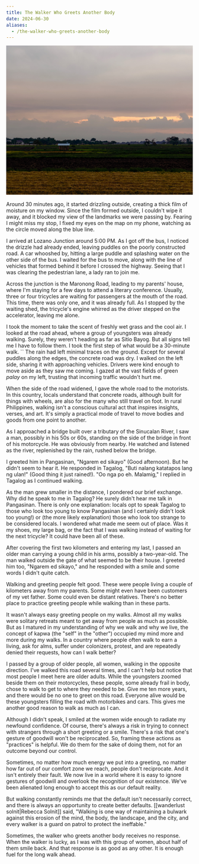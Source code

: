 ```yaml
---
title: The Walker Who Greets Another Body
date: 2024-06-30
aliases:
  - /the-walker-who-greets-another-body
---
```

![Sta. Barbara fields](20240629-172800-sta-barbara-fields.jpg)

Around 30 minutes ago, it started drizzling outside, creating a thick film of moisture on my window. Since the film formed outside, I couldn't wipe it away, and it blocked my view of the landmarks we were passing by. Fearing I might miss my stop, I fixed my eyes on the map on my phone, watching as the circle moved along the blue line.

I arrived at Lozano Junction around 5:00 PM. As I got off the bus, I noticed the drizzle had already ended, leaving puddles on the poorly constructed road. A car whooshed by, hitting a large puddle and splashing water on the other side of the bus. I waited for the bus to move, along with the line of vehicles that formed behind it before I crossed the highway. Seeing that I was clearing the pedestrian lane, a lady ran to join me.

Across the junction is the Maronong Road, leading to my parents' house, where I'm staying for a few days to attend a literary conference. Usually, three or four tricycles are waiting for passengers at the mouth of the road. This time, there was only one, and it was already full. As I stopped by the waiting shed, the tricycle's engine whirred as the driver stepped on the accelerator, leaving me alone.

I took the moment to take the scent of freshly wet grass and the cool air. I looked at the road ahead, where a group of youngsters was already walking. Surely, they weren't heading as far as Sitio Bayog. But all signs tell me I have to follow them. I took the first step of what would be a 30-minute walk.
``
The rain had left minimal traces on the ground. Except for several puddles along the edges, the concrete road was dry. I walked on the left side, sharing it with approaching vehicles. Drivers were kind enough to move aside as they saw me coming. I gazed at the vast fields of green *palay* on my left, trusting that incoming traffic wouldn't hurt me.

When the side of the road widened, I gave the whole road to the motorists. In this country, locals understand that concrete roads, although built for things with wheels, are also for the many who still travel on foot. In rural Philippines, walking isn't a conscious cultural act that inspires insights, verses, and art. It's simply a practical mode of travel to move bodies and goods from one point to another.

As I approached a bridge built over a tributary of the Sinucalan River, I saw a man, possibly in his 50s or 60s, standing on the side of the bridge in front of his motorcycle. He was obviously from nearby. He watched and listened as the river, replenished by the rain, rushed below the bridge.

I greeted him in Pangasinan, "Ngarem ed sikayo" (Good afternoon). But he didn't seem to hear it. He responded in Tagalog, "Buti nalang katatapos lang ng ulan!" (Good thing it just rained!). "Oo nga po eh. Malamig," I replied in Tagalog as I continued walking.

As the man grew smaller in the distance, I pondered our brief exchange. Why did he speak to me in Tagalog? He surely didn't hear me talk in Pangasinan. There is only one explanation: locals opt to speak Tagalog to those who look too young to know Pangasinan (and I certainly didn't look too young!) or (the more likely explanation) those who look too strange to be considered locals. I wondered what made me seem out of place. Was it my shoes, my large bag, or the fact that I was walking instead of waiting for the next tricycle? It could have been all of these.

After covering the first two kilometers and entering my last, I passed an older man carrying a young child in his arms, possibly a two-year-old. The man walked outside the gate of what seemed to be their house. I greeted him too, "Ngarem ed sikayo," and he responded with a smile and some words I didn't quite catch.

Walking and greeting people felt good. These were people living a couple of kilometers away from my parents. Some might even have been customers of my vet father. Some could even be distant relatives. There's no better place to practice greeting people while walking than in these parts.

It wasn't always easy greeting people on my walks. Almost all my walks were solitary retreats meant to get away from people as much as possible. But as I matured in my understanding of why we walk and why we live, the concept of kapwa (the "self" in the "other") occupied my mind more and more during my walks. In a country where people often walk to earn a living, ask for alms, suffer under colonizers, protest, and are repeatedly denied their requests, how can I walk better?

I passed by a group of older people, all women, walking in the opposite direction. I've walked this road several times, and I can't help but notice that most people I meet here are older adults. While the youngsters zoomed beside them on their motorcycles, these people, some already frail in body, chose to walk to get to where they needed to be. Give me ten more years, and there would be no one to greet on this road. Everyone alive would be these youngsters filling the road with motorbikes and cars. This gives me another good reason to walk as much as I can.

Although I didn't speak, I smiled at the women wide enough to radiate my newfound confidence. Of course, there's always a risk in trying to connect with strangers through a short greeting or a smile. There's a risk that one's gesture of goodwill won't be reciprocated. So, framing these actions as "practices" is helpful. We do them for the sake of doing them, not for an outcome beyond our control.

Sometimes, no matter how much energy we put into a greeting, no matter how far out of our comfort zone we reach, people don't reciprocate. And it isn't entirely their fault. We now live in a world where it is easy to ignore gestures of goodwill and overlook the recognition of our existence. We've been alienated long enough to accept this as our default reality.

But walking constantly reminds me that the default isn't necessarily correct, and there is always an opportunity to create better defaults. [[wanderlust solnit|Rebecca Solnit]] said, "Walking is one way of maintaining a bulwark against this erosion of the mind, the body, the landscape, and the city, and every walker is a guard on patrol to protect the ineffable."

Sometimes, the walker who greets another body receives no response. When the walker is lucky, as I was with this group of women, about half of them smile back. And that response is as good as any other. It is enough fuel for the long walk ahead.